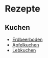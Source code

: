 # Rezepte

## Kuchen

- [Erdbeerboden](/erdbeer-boden.md)
- [Apfelkuchen](/Apfelkuchen.md)
- [Lebkuchen](/lebkuchen.md)
